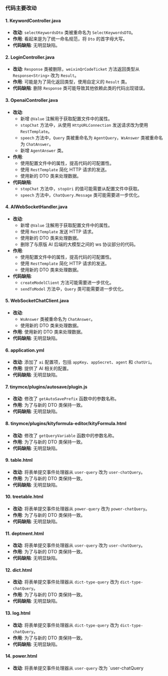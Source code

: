 ### 代码主要改动

#### 1. KeywordController.java
- **改动**: `selectKeywordsDto` 类被重命名为 `SelectKeywordsDTO`。
- **作用**: 看起来是为了统一命名规范，将 `Dto` 的首字母大写。
- **代码缺陷**: 无明显缺陷。

#### 2. LoginController.java
- **改动**: `Response` 类被删除，`weixinQrCodeTicket` 方法返回类型从 `Response<String>` 改为 `Result`。
- **作用**: 可能是为了简化返回类型，使用自定义的 `Result` 类。
- **代码缺陷**: 删除 `Response` 类可能导致其他依赖此类的代码出现错误。

#### 3. OpenaiController.java
- **改动**: 
  - 新增 `@Value` 注解用于获取配置文件中的属性。
  - `stopChat` 方法中，从使用 `HttpURLConnection` 发送请求改为使用 `RestTemplate`。
  - `speech` 方法中，`Query` 类被重命名为 `AgentQuery`，`WsAnswer` 类被重命名为 `ChatAnswer`。
  - 新增 `AgentAnswer` 类。
- **作用**: 
  - 使用配置文件中的属性，提高代码的可配置性。
  - 使用 `RestTemplate` 简化 HTTP 请求的发送。
  - 使用新的 DTO 类来处理数据。
- **代码缺陷**: 
  - `stopChat` 方法中，`stopUri` 的值可能需要从配置文件中获取。
  - `speech` 方法中，`ChatQuery.Message` 类可能需要进一步优化。

#### 4. AIWebSocketHandler.java
- **改动**: 
  - 新增 `@Value` 注解用于获取配置文件中的属性。
  - 使用 `RestTemplate` 发送 HTTP 请求。
  - 使用新的 DTO 类来处理数据。
  - 删除了与原版 AI 后端的大模型之间的 ws 协议部分的代码。
- **作用**: 
  - 使用配置文件中的属性，提高代码的可配置性。
  - 使用 `RestTemplate` 简化 HTTP 请求的发送。
  - 使用新的 DTO 类来处理数据。
- **代码缺陷**: 
  - `createModelClient` 方法可能需要进一步优化。
  - `sendToModel` 方法中，`Query` 类可能需要进一步优化。

#### 5. WebSocketChatClient.java
- **改动**: 
  - `WsAnswer` 类被重命名为 `ChatAnswer`。
  - 使用新的 DTO 类来处理数据。
- **作用**: 使用新的 DTO 类来处理数据。
- **代码缺陷**: 无明显缺陷。

#### 6. application.yml
- **改动**: 添加了 `ai` 配置项，包括 `appKey`、`appSecret`、`agent` 和 `chatUri`。
- **作用**: 提供了 AI 相关的配置。
- **代码缺陷**: 无明显缺陷。

#### 7. tinymce/plugins/autosave/plugin.js
- **改动**: 修改了 `getAutoSavePrefix` 函数中的参数名称。
- **作用**: 为了与新的 DTO 类保持一致。
- **代码缺陷**: 无明显缺陷。

#### 8. tinymce/plugins/kityformula-editor/kityFormula.html
- **改动**: 修改了 `getQueryVariable` 函数中的参数名称。
- **作用**: 为了与新的 DTO 类保持一致。
- **代码缺陷**: 无明显缺陷。

#### 9. table.html
- **改动**: 将表单提交事件处理器从 `user-query` 改为 `user-chatQuery`。
- **作用**: 为了与新的 DTO 类保持一致。
- **代码缺陷**: 无明显缺陷。

#### 10. treetable.html
- **改动**: 将表单提交事件处理器从 `power-query` 改为 `power-chatQuery`。
- **作用**: 为了与新的 DTO 类保持一致。
- **代码缺陷**: 无明显缺陷。

#### 11. deptment.html
- **改动**: 将表单提交事件处理器从 `user-query` 改为 `user-chatQuery`。
- **作用**: 为了与新的 DTO 类保持一致。
- **代码缺陷**: 无明显缺陷。

#### 12. dict.html
- **改动**: 将表单提交事件处理器从 `dict-type-query` 改为 `dict-type-chatQuery`。
- **作用**: 为了与新的 DTO 类保持一致。
- **代码缺陷**: 无明显缺陷。

#### 13. log.html
- **改动**: 将表单提交事件处理器从 `dict-type-query` 改为 `dict-type-chatQuery`。
- **作用**: 为了与新的 DTO 类保持一致。
- **代码缺陷**: 无明显缺陷。

#### 14. power.html
- **改动**: 将表单提交事件处理器从 `user-query` 改为 `user-chatQuery